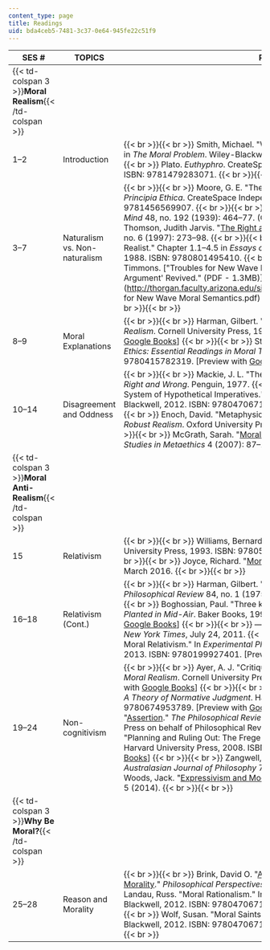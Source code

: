 ```yaml
---
content_type: page
title: Readings
uid: bda4ceb5-7481-3c37-0e64-945fe22c51f9
---
```


| SES # | TOPICS | READINGS |
| --- | --- | --- |
| {{< td-colspan 3 >}}**Moral Realism**{{< /td-colspan >}} |||
| 1–2 | Introduction |  {{< br >}}{{< br >}} Smith, Michael. "What is The Moral Problem?" Chapter 1.1–1.3 in _The Moral Problem_. Wiley-Blackwell, 1994. ISBN: 9780631192466. {{< br >}}{{< br >}} Plato. _Euthyphro_. CreateSpace Independent Publishing Platform, 2012. ISBN: 9781479283071. {{< br >}}{{< br >}}  |
| 3–7 | Naturalism vs. Non-naturalism |  {{< br >}}{{< br >}} Moore, G. E. "The Subject-Matter of Ethics." Chapter 1 in _Principia Ethica_. CreateSpace Independent Publishing Platform, 2013. ISBN: 9781456569907. {{< br >}}{{< br >}} Frankena, W. K. "[The Naturalistic Fallacy](http://www.jstor.org/stable/2250706)." _Mind_ 48, no. 192 (1939): 464–77. (Oxford University Press) {{< br >}}{{< br >}} Thomson, Judith Jarvis. "[The Right and the Good](http://dx.doi.org/10.2307/2564542)." _The Journal of Philosophy_ 94, no. 6 (1997): 273–98. {{< br >}}{{< br >}} Boyd, Richard. "How to be a Moral Realist." Chapter 1.1–4.5 in _Essays on Moral Realism_. Cornell University Press, 1988. ISBN: 9780801495410. {{< br >}}{{< br >}} Horgan, Terence, and Mark Timmons. ["Troubles for New Wave Moral Semantics: The 'Open Question Argument' Revived." (PDF - 1.3MB)](http://thorgan.faculty.arizona.edu/sites/thorgan.faculty.arizona.edu/files/Troubles for New Wave Moral Semantics.pdf) _Philosophical Papers_ XXI, no. 3 (1992). {{< br >}}{{< br >}}  |
| 8–9 | Moral Explanations |  {{< br >}}{{< br >}} Harman, Gilbert. "Ethics and Observation." In _Essays on Moral Realism_. Cornell University Press, 1988. ISBN: 9780801495410. \[Preview with [Google Books](http://books.google.com/books?id=-msmrkE-67IC&pg=PA119#v=onepage)\] {{< br >}}{{< br >}} Sturgeon, Nicholas. "Moral Explanations." In _Ethics: Essential Readings in Moral Theory_. Routledge, 2012. ISBN: 9780415782319. \[Preview with [Google Books](http://books.google.com/books?id=KaHbCgAAQBAJ&pg=PA164#v=onepage)\] {{< br >}}{{< br >}}  |
| 10–14 | Disagreement and Oddness |  {{< br >}}{{< br >}} Mackie, J. L. "The Subjectivity of Values." In _Ethics: Inventing Right and Wrong_. Penguin, 1977. {{< br >}}{{< br >}} Foot, Philippa. "Morality as a System of Hypothetical Imperatives." In _Ethical Theory: An Anthology_. Wiley-Blackwell, 2012. ISBN: 9780470671603. \[Preview with [Google Books](http://books.google.com/books?id=P-1CpL6XDTYC&pg=PA138#v=onepage)\] {{< br >}}{{< br >}} Enoch, David. "Metaphysics." In _Taking Morality Seriously: A Defense of Robust Realism_. Oxford University Press, 2013. ISBN: 9780199683178. {{< br >}}{{< br >}} McGrath, Sarah. "[Moral Disagreement and Moral Expertise](http://philpapers.org/rec/MCGMDA)." _Oxford Studies in Metaethics_ 4 (2007): 87–108. {{< br >}}{{< br >}}  |
| {{< td-colspan 3 >}}**Moral Anti-Realism**{{< /td-colspan >}} |||
| 15 | Relativism |  {{< br >}}{{< br >}} Williams, Bernard. "The Amoralist." In _Morality_. Cambridge University Press, 1993. ISBN: 9780521457293. \[Preview with [Google Books](http://books.google.com/books?id=CPlEQ36EJw0C&pg=PA3#v=onepage)\] {{< br >}}{{< br >}} Joyce, Richard. "[Moral Fictionalism](https://philosophynow.org/issues/82/Moral_Fictionalism)." _Philosophy Now_, February / March 2016. {{< br >}}{{< br >}}  |
| 16–18 | Relativism (Cont.) |  {{< br >}}{{< br >}} Harman, Gilbert. "[Moral Relativism Defended](http://www.jstor.org/stable/2184078)." _The Philosophical Review_ 84, no. 1 (1975): 3–22. (Duke University Press.) {{< br >}}{{< br >}} Boghossian, Paul. "Three kinds of Relativism." In _Relativism: Feet Firmly Planted in Mid-Air_. Baker Books, 1998. ISBN: 9780801058066. \[Preview with [Google Books](http://books.google.com/books?id=JulBONF0BKMC&pg=PA36#v=onepage)\] {{< br >}}{{< br >}} ———. "[The Maze of Moral Relativism](http://opinionator.blogs.nytimes.com/2011/07/24/the-maze-of-moral-relativism/?_r=0)," _The New York Times_, July 24, 2011. {{< br >}}{{< br >}} Sarkissian, Hagop, et al. "Folk Moral Relativism." In _Experimental Philosophy: Volume 2_. Oxford University Press, 2013. ISBN: 9780199927401. \[Preview with [Google Books](http://books.google.com/books?id=IVLSAQAAQBAJ&pg=PA169#v=onepage)\] {{< br >}}{{< br >}}  |
| 19–24 | Non-cognitivism |  {{< br >}}{{< br >}} Ayer, A. J. "Critique of Ethics and Theology." In _Essays on Moral Realism_. Cornell University Press, 1988. ISBN: 9780801495410. \[Preview with [Google Books](http://books.google.com/books?id=-msmrkE-67IC&pg=PA27#v=onepage)\] {{< br >}}{{< br >}} Gibbard, Allan. _Wise Choices, Apt Feelings: A Theory of Normative Judgment_. Harvard University Press, 1992. ISBN: 9780674953789. \[Preview with [Google Books](http://books.google.com/books?id=lKfvFSZtYOEC&pg=PAfrontcover)\] {{< br >}}{{< br >}} Geach, P. T. "[Assertion](http://dx.doi.org/10.2307/2183123 )." _The Philosophical Review_ 74, no. 4 (1965): 449–65. (Duke University Press on behalf of Philosophical Review.) {{< br >}}{{< br >}} Gibbard, Allan. "Planning and Ruling Out: The Frege-Geach Problem." In _Thinking How to Live_. Harvard University Press, 2008. ISBN: 9780674027305. \[Preview with [Google Books](http://books.google.com/books?id=GdQmEQ4YdIwC&pg=PA41#v=onepage)\] {{< br >}}{{< br >}} Zangwell, Nick. "[Moral Mind-Independence](http://dx.doi.org/10.1080/00048409412346011)." _Australasian Journal of Philosophy_ 72, no. 2 (1994): 205–19. {{< br >}}{{< br >}} Woods, Jack. "[Expressivism and Moore's Paradox](http://hdl.handle.net/2027/spo.3521354.0014.005)." _Philosophers' Imprint_ 14, no. 5 (2014). {{< br >}}{{< br >}}  |
| {{< td-colspan 3 >}}**Why Be Moral?**{{< /td-colspan >}} |||
| 25–28 | Reason and Morality |  {{< br >}}{{< br >}} Brink, David O. "[A Puzzle About the Rational Authority of Morality](http://dx.doi.org/10.2307/2214236)." _Philosophical Perspectives_ 6 (1992): 1–26. {{< br >}}{{< br >}} Shafer-Landau, Russ. "Moral Rationalism." In _Ethical Theory: An Anthology_. Wiley-Blackwell, 2012. ISBN: 9780470671603. \[Preview with [Google Books](http://books.google.com/books?id=P-1CpL6XDTYC&pg=PA159#v=onepage)\] {{< br >}}{{< br >}} Wolf, Susan. "Moral Saints." In _Ethical Theory: An Anthology_. Wiley-Blackwell, 2012. ISBN: 9780470671603. \[Preview with [Google Books](https://books.google.com/books?id=P-1CpL6XDTYC&lpg=PP1&pg=PA200#v=onepage&q&f=false)\] {{< br >}}{{< br >}}